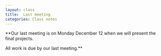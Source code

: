 ```yaml
---
layout: class
title:  Last meeting
categories: Class notes
---
```


**Our last meeting is on Monday December 12 when we will present the final projects. 

All work is due by our last meeting.**

